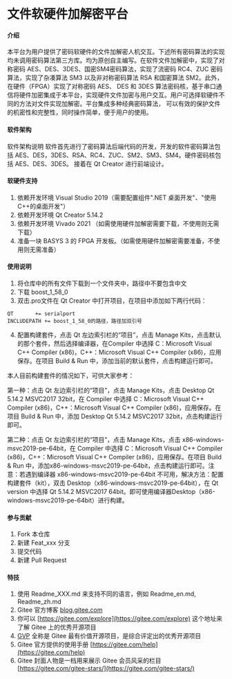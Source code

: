 # 文件软硬件加解密平台

#### 介绍
本平台为用户提供了密码软硬件的文件加解密人机交互。下述所有密码算法的实现均未调用密码算法第三方库。均为原创自主编写。在软件文件加解密中，实现了对称密码 AES、DES、3DES、国密SM4密码算法，实现了流密码 RC4、ZUC 密码算法，实现了杂凑算法 SM3 以及非对称密码算法 RSA 和国密算法 SM2。此外，在硬件（FPGA）实现了对称密码 AES、
DES 和 3DES 算法密码核，基于串口通信将硬件加密集成于本平台，实现硬件文件加密与用户交互。用户可选择软硬件不同的方法对文件实现加解密。平台集成多种经典密码算法， 可以有效的保护文件的机密性和完整性，同时操作简单，便于用户的使用。

#### 软件架构
软件架构说明
软件首先进行了密码算法后端代码的开发，开发的软件密码算法包括 AES、DES，3DES、RSA、RC4、ZUC、SM2、SM3、SM4。硬件密码核包括 AES、DES、3DES。
接着在 Qt Creator 进行前端设计。


#### 软硬件支持

1.  依赖开发环境 Visual Studio 2019（需要配置组件".NET 桌面开发"、"使用C++的桌面开发"）
2.  依赖开发环境 Qt Creator 5.14.2
3.  依赖开发环境 Vivado 2021 （如需使用硬件加解密需要下载，不使用则无需下载）
4.  准备一块 BASYS 3 的 FPGA 开发板。（如需使用硬件加解密需要准备，不使用则无需准备）

#### 使用说明

1.  将仓库中的所有文件下载到一个文件夹中，路径中不要包含中文
2.  下载 boost_1_58_0
3.  双击.pro文件在 Qt Creator 中打开项目，在项目中添加如下两行代码：

```
QT       += serialport
INCLUDEPATH += boost_1_58_0的路径，路径加双引号
```
4. 配置构建套件，点击 Qt 左边索引栏的“项目”，点击 Manage Kits，点击默认的那个套件，然后选择编译器，在Compiler 中选择 C：Microsoft Visual C++ Compiler (x86)，C++：Microsoft Visual C++ Compiler (x86)，应用保存。在项目 Build & Run 中，添加当前的默认套件，点击构建运行即可。

本人目前构建套件的情况如下，可供大家参考：

第一种：点击 Qt 左边索引栏的“项目”，点击 Manage Kits，点击 Desktop Qt 5.14.2 MSVC2017 32bit，在 Compiler 中选择 C：Microsoft Visual C++ Compiler (x86)，C++：Microsoft Visual C++ Compiler (x86)，应用保存。在项目 Build & Run 中，添加 Desktop Qt 5.14.2 MSVC2017 32bit，点击构建运行即可。

第二种：点击 Qt 左边索引栏的“项目”，点击 Manage Kits，点击 x86-windows-msvc2019-pe-64bit，在 Compiler 中选择 C：Microsoft Visual C++ Compiler (x86)，C++：Microsoft Visual C++ Compiler (x86)，应用保存。在项目 Build & Run 中，添加x86-windows-msvc2019-pe-64bit，点击构建运行即可。注意：若遇到编译器 x86-windows-msvc2019-pe-64bit 不可用，解决方法：配置构建套件（kit），双击 Desktop（x86-windows-msvc2019-pe-64bit），在 Qt version 中选择 Qt 5.14.2 MSVC2017 64bit。即可使用编译器Desktop（x86-windows-msvc2019-pe-64bit）进行构建。


#### 参与贡献

1.  Fork 本仓库
2.  新建 Feat_xxx 分支
3.  提交代码
4.  新建 Pull Request


#### 特技

1.  使用 Readme\_XXX.md 来支持不同的语言，例如 Readme\_en.md, Readme\_zh.md
2.  Gitee 官方博客 [blog.gitee.com](https://blog.gitee.com)
3.  你可以 [https://gitee.com/explore](https://gitee.com/explore) 这个地址来了解 Gitee 上的优秀开源项目
4.  [GVP](https://gitee.com/gvp) 全称是 Gitee 最有价值开源项目，是综合评定出的优秀开源项目
5.  Gitee 官方提供的使用手册 [https://gitee.com/help](https://gitee.com/help)
6.  Gitee 封面人物是一档用来展示 Gitee 会员风采的栏目 [https://gitee.com/gitee-stars/](https://gitee.com/gitee-stars/)
